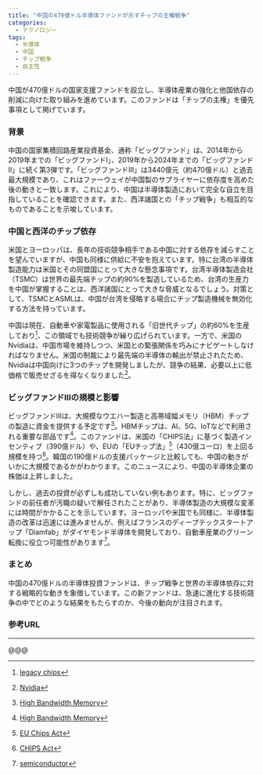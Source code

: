 ```yaml
---
title: "中国の470億ドル半導体ファンドが示すチップの主権戦争"
categories:
  - テクノロジー
tags:
  - 半導体
  - 中国
  - チップ戦争
  - 自主性
---
```

中国が470億ドルの国家支援ファンドを設立し、半導体産業の強化と他国依存の削減に向けた取り組みを進めています。このファンドは「チップの主権」を優先事項として掲げています。

### 背景

中国の国家集積回路産業投資基金、通称「ビッグファンド」は、2014年から2019年までの「ビッグファンドI」、2019年から2024年までの「ビッグファンドII」に続く第3弾です。「ビッグファンドIII」は3440億元（約470億ドル）と過去最大規模であり、これはファーウェイが中国製のサプライヤーに依存度を高めた後の動きと一致します。これにより、中国は半導体製造において完全な自立を目指していることを確認できます。また、西洋諸国との「チップ戦争」も相互的なものであることを示唆しています。

### 中国と西洋のチップ依存

米国とヨーロッパは、長年の技術競争相手である中国に対する依存を減らすことを望んでいますが、中国も同様に供給に不安を抱えています。特に台湾の半導体製造能力は米国とその同盟国にとって大きな懸念事項です。台湾半導体製造会社（TSMC）は世界の最先端チップの約90%を製造しているため、台湾の生産力を中国が掌握することは、西洋諸国にとって大きな脅威となるでしょう。対策として、TSMCとASMLは、中国が台湾を侵略する場合にチップ製造機械を無効化する方法を持っています。

中国は現在、自動車や家電製品に使用される「旧世代チップ」の約60%を生産しており[^1]、この領域でも技術競争が繰り広げられています。一方で、米国のNvidiaは、中国市場を維持しつつ、米国との緊張関係を巧みにナビゲートしなければなりません。米国の制裁により最先端の半導体の輸出が禁止されたため、Nvidiaは中国向けに3つのチップを開発しましたが、競争の結果、必要以上に低価格で販売せざるを得なくなりました[^2]。

### ビッグファンドIIIの規模と影響

ビッグファンドIIIは、大規模なウエハー製造と高帯域幅メモリ（HBM）チップの製造に資金を提供する予定です[^3]。HBMチップは、AI、5G、IoTなどで利用される重要な部品です[^3]。このファンドは、米国の「CHIPS法」に基づく製造インセンティブ（390億ドル）や、EUの「EUチップ法」[^4]（430億ユーロ）を上回る規模を持つ[^5]。韓国の190億ドルの支援パッケージと比較しても、中国の動きがいかに大規模であるかがわかります。このニュースにより、中国の半導体企業の株価は上昇しました。

しかし、過去の投資が必ずしも成功していない例もあります。特に、ビッグファンドの前任者が汚職の疑いで解任されたことがあり、半導体製造の大規模な変革には時間がかかることを示しています。ヨーロッパや米国でも同様に、半導体製造の改革は迅速には進みませんが、例えばフランスのディープテックスタートアップ「Diamfab」がダイヤモンド半導体を開発しており、自動車産業のグリーン転換に役立つ可能性があります[^6]。

### まとめ

中国の470億ドルの半導体投資ファンドは、チップ戦争と世界の半導体依存に対する戦略的な動きを象徴しています。この新ファンドは、急速に進化する技術競争の中でどのような結果をもたらすのか、今後の動向が注目されます。

### 参考URL
[^1]: [legacy chips](https://www.bloomberg.co.jp/news/articles/2024-03-19/SAKDUZT0G1KW00)
[^2]: [Nvidia](https://www.nvidia.com/ja-jp/)
[^3]: [High Bandwidth Memory](https://www.inrevium.com/pickup/hbm/)
[^4]: [EU Chips Act](https://www.semiconportal.com/archive/blog/insiders/nagami/230424-pickup755.html#:~:text=%E2%86%92%EF%BC%8AEU%20Chips%20Act,%E7%8B%AC%E5%8D%A0%E3%81%97%E3%81%A6%E3%81%84%E3%82%8B%E6%97%A8%E3%80%82)
[^5]: [CHIPS Act](https://www.jetro.go.jp/biz/areareports/special/2023/0501/f620adcf8aefb0df.html)
[^6]: [semiconductor](https://eow.alc.co.jp/search?q=semiconductor)
---
@@@
